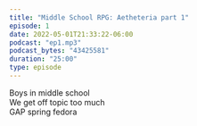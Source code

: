 ```yaml
---
title: "Middle School RPG: Aetheteria part 1"
episode: 1
date: 2022-05-01T21:33:22-06:00
podcast: "ep1.mp3"
podcast_bytes: "43425581"
duration: "25:00"
type: episode
---
```


Boys in middle school  
We get off topic too much  
GAP spring fedora
